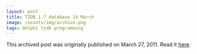 ```yaml
---
layout: post
title: TZDB 1.7 database 14 March
image: /assets/img/archive.png
tags: delphi tzdb programming
---
```

This archived post was originally published on March 27, 2011. Read it [here](/alex.ciobanu.org/index8c8c.html).
